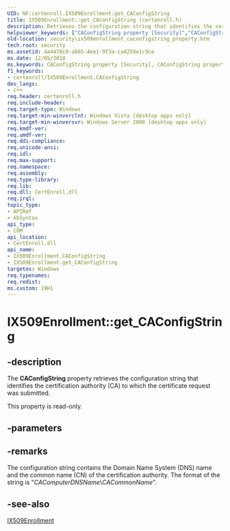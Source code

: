 ```yaml
---
UID: NF:certenroll.IX509Enrollment.get_CAConfigString
title: IX509Enrollment::get_CAConfigString (certenroll.h)
description: Retrieves the configuration string that identifies the certification authority (CA) to which the certificate request was submitted.
helpviewer_keywords: ["CAConfigString property [Security]","CAConfigString property [Security]","IX509Enrollment interface","IX509Enrollment interface [Security]","CAConfigString property","IX509Enrollment.CAConfigString","IX509Enrollment.get_CAConfigString","IX509Enrollment::CAConfigString","IX509Enrollment::get_CAConfigString","certenroll/IX509Enrollment::CAConfigString","certenroll/IX509Enrollment::get_CAConfigString","get_CAConfigString","security.ix509enrollment_caconfigstring_property"]
old-location: security\ix509enrollment_caconfigstring_property.htm
tech.root: security
ms.assetid: 4a4478c8-a665-4ee1-9f3a-cad259e1c9ce
ms.date: 12/05/2018
ms.keywords: CAConfigString property [Security], CAConfigString property [Security],IX509Enrollment interface, IX509Enrollment interface [Security],CAConfigString property, IX509Enrollment.CAConfigString, IX509Enrollment.get_CAConfigString, IX509Enrollment::CAConfigString, IX509Enrollment::get_CAConfigString, certenroll/IX509Enrollment::CAConfigString, certenroll/IX509Enrollment::get_CAConfigString, get_CAConfigString, security.ix509enrollment_caconfigstring_property
f1_keywords:
- certenroll/IX509Enrollment.CAConfigString
dev_langs:
- c++
req.header: certenroll.h
req.include-header: 
req.target-type: Windows
req.target-min-winverclnt: Windows Vista [desktop apps only]
req.target-min-winversvr: Windows Server 2008 [desktop apps only]
req.kmdf-ver: 
req.umdf-ver: 
req.ddi-compliance: 
req.unicode-ansi: 
req.idl: 
req.max-support: 
req.namespace: 
req.assembly: 
req.type-library: 
req.lib: 
req.dll: CertEnroll.dll
req.irql: 
topic_type:
- APIRef
- kbSyntax
api_type:
- COM
api_location:
- CertEnroll.dll
api_name:
- IX509Enrollment.CAConfigString
- IX509Enrollment.get_CAConfigString
targetos: Windows
req.typenames: 
req.redist: 
ms.custom: 19H1
---
```


# IX509Enrollment::get_CAConfigString


## -description


The <b>CAConfigString</b> property retrieves the configuration string that identifies the certification authority (CA) to which the certificate request was submitted.

This property is read-only.


## -parameters


## -remarks



The configuration string contains the Domain Name System (DNS) name and the common name (CN) of the certification authority. The format of the string is "<i>CAComputerDNSName</i>&#92;<i>CACommonName</i>".




## -see-also




<a href="https://docs.microsoft.com/windows/desktop/api/certenroll/nn-certenroll-ix509enrollment">IX509Enrollment</a>
 

 

